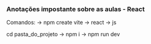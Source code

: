 ### Anotações impostante sobre as aulas - React

Comandos:
-> npm create vite
-> react
-> js

cd pasta_do_projeto
-> npm i 
-> npm run dev



